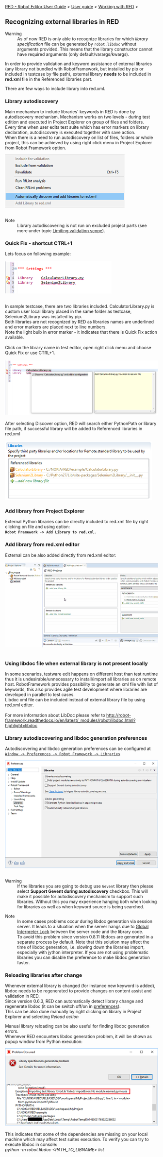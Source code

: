<html>
<head>
<link href="PLUGINS_ROOT/org.robotframework.ide.eclipse.main.plugin.doc.user/help/style.css" rel="stylesheet" type="text/css"/>
</head>
<body>
<a href="../../../../help/index.html">RED - Robot Editor User Guide</a> &gt; <a href="../../../../help/user_guide/user_guide.html">User guide</a> &gt; <a href="../../../../help/user_guide/working_with_RED.html">Working with RED</a> &gt; 
<h2>Recognizing external libraries in RED</h2>
<dl class="warning">
<dt>Warning</dt>
<dd>As of now RED is only able to recognize libraries for which <i>library specification</i> file can be generated
   by <code>robot.libdoc</code> without arguments provided. This means that the library constructor
   cannot have required arguments (only default/varargs/kwargs).
   </dd>
</dl>
<p>In order to provide validation and keyword assistance of external libraries (any library not bundled with 
RobotFramework, but installed by pip or included in testcase by file path), external library <b>needs</b> to be 
included in <b> red.xml </b> file in the Referenced libraries part.</p>
<p>There are few ways to include library into red.xml.</p>
<h3>Library autodiscovery</h3>
<p>Main mechanism to include libraries' keywords in RED is done by autodiscovery mechanism. Mechanism works on two 
levels - during test edition and executed in Project Explorer on group of files and folders.<br/>
Every time when user edits test suite which has error markers on library declaration, autodiscovery is executed 
together with save action.<br/>
When there is a need to run autodiscovery on list of files, folders or whole project, this can be achieved by using 
right click menu in Project Explorer from Robot Framework option.</p>
<img src="images/autodiscovery_menu.png"/> <br/><br/>
<dl class="note">
<dt>Note</dt>
<dd>Library autodiscovering is not run on excluded project parts (see more under topic 
   <a href="../validation/scope.html">Limiting validation scope</a>).
   </dd>
</dl>
<h3>Quick Fix - shortcut CTRL+1</h3>
Lets focus on following example:
<br/><br/><img src="images/unknown_libs.png"/> <br/><br/>

In sample testcase, there are two libraries included. CalculatorLibrary.py is custom user local library placed in the 
same folder as testcase, Selenium2Library was installed by pip.<br/>
Both libraries are not recognized by RED as libraries names are underlined and error markers are placed next to line 
numbers. <br/>
Note the light bulb in error marker - it indicates that there is Quick Fix action available.  
<br/>Click on the library name in test editor, open right click menu and choose Quick Fix or use CTRL+1.
<br/><br/><img src="images/autodiscovery_quick_fix.png"/> <br/><br/>
After selecting Discover option, RED will search either PythonPath or library file path, if successful library will 
be added to Referenced libraries in red.xml 
<br/><br/><img src="images/reference_libs.png"/><br/>
<h3>Add library from Project Explorer</h3>
External Python libraries can be directly included to red.xml file by right clicking on file and using option:<br/>
<b><code>Robot Framework -> Add Library to red.xml.</code></b>
<h3>Add library from red.xml editor</h3>
External can be also added directly from red.xml editor:<br/><br/>
<img src="images/library_add.gif"/> <br/><br/>
<h3>Using libdoc file when external library is not present locally</h3>

In some scenarios, testware edit happens on different host than test runtime thus it is undesirable/unnecessary to 
install/import all libraries as on remote host. RobotFramework provides possibility to generate an xml file with list 
of keywords, this also provides agile test development where libraries are developed in parallel to test cases.<br/>
Libdoc xml file can be included instead of external library file by using red.xml editor.<br/><br/>
For more information about LibDoc please refer to <a class="external" href="http://robot-framework.readthedocs.io/en/latest/_modules/robot/libdoc.html?highlight=libdoc" target="_blank">http://robot-framework.readthedocs.io/en/latest/_modules/robot/libdoc.html?highlight=libdoc</a> <br/>
<h3>Library autodiscovering and libdoc generation preferences</h3>
<p>Autodiscovering and libdoc generation preferences can be configured at <code><a class="command" href="javascript:executeCommand('org.eclipse.ui.window.preferences(preferencePageId=org.robotframework.ide.eclipse.main.plugin.preferences.libraries)')">
Window -> Preferences -> Robot Framework -> Libraries</a></code></p>
<img src="images/libraries_preferences.png"/> <br/><br/>
<dl class="warning">
<dt>Warning</dt>
<dd>If the libraries you are going to debug use <code>Gevent</code> library then please select <b>Support Gevent 
       during autodiscovery</b> checkbox. This will make it possible for autodiscovery mechanism to support such libraries. 
       Without this you may experience hanging both when looking for libraries as well as when keyword source
       is being searched.
       </dd>
</dl>
<dl class="note">
<dt>Note</dt>
<dd>In some cases problems occur during libdoc generation via session server. It leads to a situation when the 
	   server hangs due to 
	   <a class="external" href="https://wiki.python.org/moin/GlobalInterpreterLock" target="_blank">Global Interpreter Lock</a>
	   between the server code and the library code.<br/> 
	   To avoid this problem since version 0.8.11 libdocs are generated in a separate process by default. Note that this solution
	   may affect the time of libdoc generation, i.e. slowing down the libraries import, especially with jython interpreter.
	   If you are not using problematic libraries you can disable the preference to make libdoc generation faster.
	   </dd>
</dl>
<h3>Reloading libraries after change</h3>

Whenever external library is changed (for instance new keyword is added), libdoc needs to be regenerated to provide 
changes on content assist and validation in RED.<br/>
Since version 0.6.3, RED can automatically detect library change and regenerate libdoc (it can be switch off/on in 
<a class="command" href="javascript:executeCommand('org.eclipse.ui.window.preferences(preferencePageId=org.robotframework.ide.eclipse.main.plugin.preferences.libraries)')">preferences</a>).<br/>
This can be also done manually by right clicking on library in Project Explorer and selecting <i>Reload action</i>
<p>Manual library reloading can be also useful for finding libdoc generation errors.<br/>
Whenever RED encounters libdoc generation problem, it will be shown as popup window from Python execution:</p>
<img src="images/libdoc_error.png"/> <br/><br/>
This indicates that some of the dependencies are missing on your local machine which may affect test suites execution.    
To verify you can try to execute libdoc in console:<br/>
<i>python -m robot.libdoc &lt;PATH_TO_LIBNAME&gt; list </i>
</body>
</html>